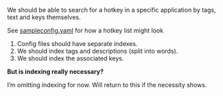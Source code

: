 We should be able to search for a hotkey in a specific application by
tags, text and keys themselves.

See [sampleconfig.yaml](../static/sampleconfig.yaml) for how a hotkey
list might look

1.  Config files should have separate indexes.
2.  We should index tags and descriptions (split into words).
3.  We should index the associated keys.

**But is indexing really necessary?**

I’m omitting indexing for now. Will return to this if the necessity
shows.
